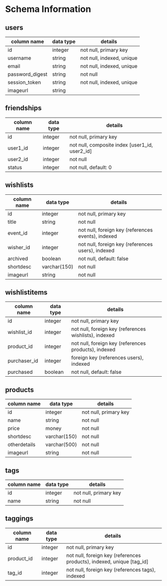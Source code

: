 # Schema Information

## users
column name     | data type | details
----------------|-----------|-----------------------
id              | integer   | not null, primary key
username        | string    | not null, indexed, unique
email           | string    | not null, indexed, unique
password_digest | string    | not null
session_token   | string    | not null, indexed, unique
imageurl        | string    |

## friendships
column name | data type | details
------------|-----------|-----------------------
id          | integer   | not null, primary key
user1_id    | integer   | not null, composite index [user1_id, user2_id]
user2_id    | integer   | not null
status      | integer   | not null, default: 0

## wishlists
column name | data type | details
------------|-----------|-----------------------
id          | integer   | not null, primary key
title       | string    | not null
event_id    | integer   | not null, foreign key (references events), indexed
wisher_id   | integer   | not null, foreign key (references users), indexed
archived    | boolean   | not null, default: false
shortdesc   | varchar(150) | not null
imageurl    | string       | not null

## wishlistitems
column name  | data type | details
-------------|-----------|-----------------------
id           | integer   | not null, primary key
wishlist_id  | integer   | not null, foreign key (references wishlists), indexed
product_id   | integer   | not null, foreign key (references products), indexed
purchaser_id | integer   | foreign key (references users), indexed
purchased    | boolean   | not null, default: false

## products
column name  | data type    | details
-------------|--------------|-----------------------
id           | integer      | not null, primary key
name         | string       | not null
price        | money        | not null
shortdesc    | varchar(150) | not null
otherdetails | varchar(500) | not null
imageurl     | string       | not null

## tags
column name  | data type    | details
-------------|--------------|-----------------------
id           | integer      | not null, primary key
name         | string       | not null

## taggings
column name | data type | details
------------|-----------|-----------------------
id          | integer   | not null, primary key
product_id  | integer   | not null, foreign key (references products), indexed, unique [tag_id]
tag_id      | integer   | not null, foreign key (references tags), indexed
